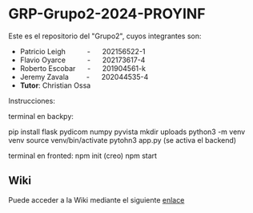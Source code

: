 # GRP-Grupo2-2024-PROYINF

Este es el repositorio del "Grupo2", cuyos integrantes son:


* Patricio Leigh   &nbsp;&nbsp;&nbsp;&nbsp; &nbsp;&nbsp;&nbsp;&nbsp; - &nbsp;&nbsp;&nbsp;&nbsp; 202156522-1
* Flavio Oyarce    &nbsp;&nbsp;&nbsp;&nbsp; &nbsp;&nbsp;&nbsp;&nbsp; - &nbsp;&nbsp;&nbsp;&nbsp; 202173617-4
* Roberto Escobar  &nbsp;&nbsp;&nbsp;&nbsp;                          - &nbsp;&nbsp;&nbsp;&nbsp; 201904561-k
* Jeremy Zavala &nbsp;&nbsp;&nbsp;&nbsp; &nbsp;&nbsp;          - &nbsp;&nbsp;&nbsp;&nbsp; 202044535-4
* **Tutor**: Christian Ossa

Instrucciones:

terminal en backpy:

pip install flask pydicom numpy pyvista
mkdir uploads
python3 -m venv venv
source venv/bin/activate
pytohn3 app.py        (se activa el backend)

terminal en fronted:
npm init (creo)
npm start


## Wiki

Puede acceder a la Wiki mediante el siguiente [enlace](https://github.com/patoleigh/GRP-Grupo2-2024-PROYINF/wiki)
